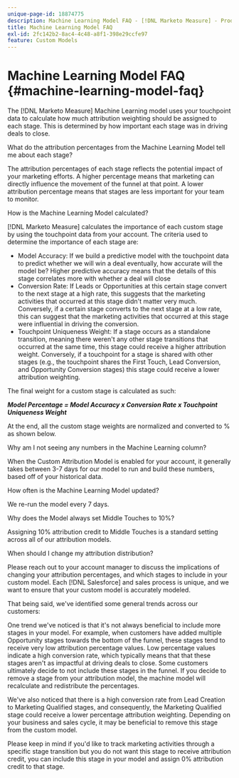 ```yaml
---
unique-page-id: 18874775
description: Machine Learning Model FAQ - [!DNL Marketo Measure] - Product Documentation
title: Machine Learning Model FAQ
exl-id: 2fc142b2-8ac4-4c48-a8f1-398e29ccfe97
feature: Custom Models
---
```

# Machine Learning Model FAQ {#machine-learning-model-faq}

The [!DNL Marketo Measure] Machine Learning model uses your touchpoint data to calculate how much attribution weighting should be assigned to each stage. This is determined by how important each stage was in driving deals to close.

What do the attribution percentages from the Machine Learning Model tell me about each stage?

The attribution percentages of each stage reflects the potential impact of your marketing efforts. A higher percentage means that marketing can directly influence the movement of the funnel at that point. A lower attribution percentage means that stages are less important for your team to monitor.

How is the Machine Learning Model calculated?

[!DNL Marketo Measure] calculates the importance of each custom stage by using the touchpoint data from your account. The criteria used to determine the importance of each stage are:

* Model Accuracy: If we build a predictive model with the touchpoint data to predict whether we will win a deal eventually, how accurate will the model be? Higher predictive accuracy means that the details of this stage correlates more with whether a deal will close
* Conversion Rate: If Leads or Opportunities at this certain stage convert to the next stage at a high rate, this suggests that the marketing activities that occurred at this stage didn't matter very much. Conversely, if a certain stage converts to the next stage at a low rate, this can suggest that the marketing activities that occurred at this stage were influential in driving the conversion.
* Touchpoint Uniqueness Weight: If a stage occurs as a standalone transition, meaning there weren't any other stage transitions that occurred at the same time, this stage could receive a higher attribution weight. Conversely, if a touchpoint for a stage is shared with other stages (e.g., the touchpoint shares the First Touch, Lead Conversion, and Opportunity Conversion stages) this stage could receive a lower attribution weighting.

The final weight for a custom stage is calculated as such:

**_Model Percentage = Model Accuracy x Conversion Rate x Touchpoint Uniqueness Weight_**

At the end, all the custom stage weights are normalized and converted to % as shown below.

Why am I not seeing any numbers in the Machine Learning column?

When the Custom Attribution Model is enabled for your account, it generally takes between 3-7 days for our model to run and build these numbers, based off of your historical data.

How often is the Machine Learning Model updated?

We re-run the model every 7 days.

Why does the Model always set Middle Touches to 10%?

Assigning 10% attribution credit to Middle Touches is a standard setting across all of our attribution models.

When should I change my attribution distribution?

Please reach out to your account manager to discuss the implications of changing your attribution percentages, and which stages to include in your custom model. Each [!DNL Salesforce] and sales process is unique, and we want to ensure that your custom model is accurately modeled.

That being said, we've identified some general trends across our customers:

One trend we've noticed is that it's not always beneficial to include more stages in your model. For example, when customers have added multiple Opportunity stages towards the bottom of the funnel, these stages tend to receive very low attribution percentage values. Low percentage values indicate a high conversion rate, which typically means that that these stages aren't as impactful at driving deals to close. Some customers ultimately decide to not include these stages in the funnel. If you decide to remove a stage from your attribution model, the machine model will recalculate and redistribute the percentages.

We've also noticed that there is a high conversion rate from Lead Creation to Marketing Qualified stages, and consequently, the Marketing Qualified stage could receive a lower percentage attribution weighting. Depending on your business and sales cycle, it may be beneficial to remove this stage from the custom model.

Please keep in mind if you'd like to track marketing activities through a specific stage transition but you do not want this stage to receive attribution credit, you can include this stage in your model and assign 0% attribution credit to that stage.
